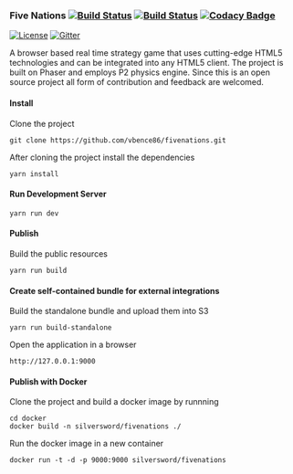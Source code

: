 ### Five Nations [![Build Status](https://travis-ci.org/vbence86/fivenations.svg?branch=master)](https://travis-ci.org/vbence86/fivenations) [![Build Status](https://semaphoreci.com/api/v1/vbence86/fivenations/branches/master/badge.svg)](https://semaphoreci.com/vbence86/fivenations) [![Codacy Badge](https://api.codacy.com/project/badge/Grade/935f2ebf03654b0a9537d4cc7c4bcd1f)](https://www.codacy.com/app/vbence86/fivenations?utm_source=github.com&amp;utm_medium=referral&amp;utm_content=vbence86/fivenations&amp;utm_campaign=Badge_Grade)
[![License](https://img.shields.io/badge/license-MIT-blue.svg)](LICENSE)
[![Gitter](https://img.shields.io/gitter/room/fivenations/Lobby.svg?maxAge=2592000)](https://gitter.im/nordsoftware/open-source)

A browser based real time strategy game that uses cutting-edge HTML5 technologies and can be integrated into any HTML5 client. The project is built on Phaser and employs P2 physics engine. Since this is an open source project all form of contribution and feedback are welcomed. 

#### Install
Clone the project
```
git clone https://github.com/vbence86/fivenations.git
```

After cloning the project install the dependencies
```
yarn install
```

#### Run Development Server
```
yarn run dev
```

#### Publish
Build the public resources
```
yarn run build
```

#### Create self-contained bundle for external integrations
Build the standalone bundle and upload them into S3
```
yarn run build-standalone
```

Open the application in a browser
```
http://127.0.0.1:9000
```

#### Publish with Docker
Clone the project and build a docker image by runnning 
```
cd docker
docker build -n silversword/fivenations ./
```
Run the docker image in a new container 
```
docker run -t -d -p 9000:9000 silversword/fivenations
```
